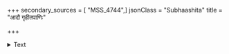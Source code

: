 +++
secondary_sources = [ "MSS_4744",]
jsonClass = "Subhaashita"
title = "आदौ गृहीतपाणिः"

+++

<details><summary>Text</summary>

आदौ गृहीतपाणिः पश्चादारूढजघनकटिभागा।  
नखमुखलालनसुखदा सा किं रामास्ति नैव भोः पामा॥
</details>
